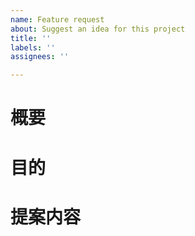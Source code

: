 ```yaml
---
name: Feature request
about: Suggest an idea for this project
title: ''
labels: ''
assignees: ''

---
```


# 概要
<!-- 内容を簡潔かつ明確に書いてください -->

# 目的

# 提案内容
